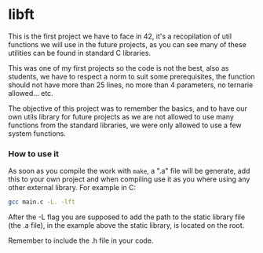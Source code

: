 <h1>libft</h1>

This is the first project we have to face in 42, it's a recopilation of util functions we will use in the future projects, as you can see many of these utilities can be found in standard C libraries.

This was one of my first projects so the code is not the best, also as students, we have to respect a norm to suit some prerequisites, the function should not have more than 25 lines, no more than 4 parameters, no ternarie allowed... etc.

The objective of this project was to remember the basics, and to have our own utils library for future projects as we are not allowed to use many functions from the standard libraries, we were only allowed to use a few system functions.

<h3>How to use it</h3>

As soon as you compile the work with `make`, a ".a" file will be generate, add this to your own project and when compiling use it as you where using any other external library. For example in C:

```bash
gcc main.c -L. -lft
```

After the -L flag you are supposed to add the path to the static library file (the .a file), in the example above the static library, is located on the root.

Remember to include the .h file in your code.
